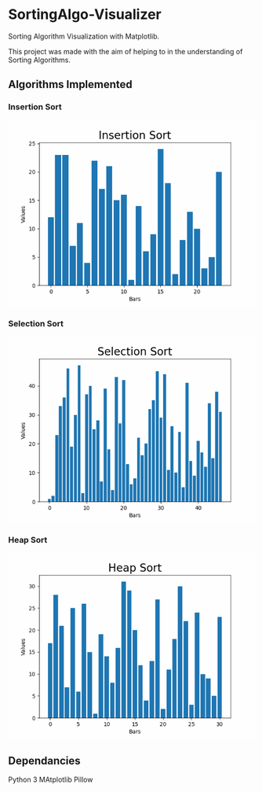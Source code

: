 # SortingAlgo-Visualizer
 Sorting Algorithm Visualization with Matplotlib.
 
 This project was made with the aim of helping to in the understanding of Sorting Algorithms.

## Algorithms Implemented
 
 ### Insertion Sort
 ![Alt Text](https://github.com/Tony-Otis/SortingAlgo-Visualizer/blob/main/Sorting%20Visualization%20gif/insertion_sort.gif)

 ### Selection Sort
 ![Alt Text](https://github.com/Tony-Otis/SortingAlgo-Visualizer/blob/main/Sorting%20Visualization%20gif/selection_sort.gif)

 ### Heap Sort
 ![Alt Text](https://github.com/Tony-Otis/SortingAlgo-Visualizer/blob/main/Sorting%20Visualization%20gif/heapsort.gif)

## Dependancies

 Python 3
 MAtplotlib
 Pillow
